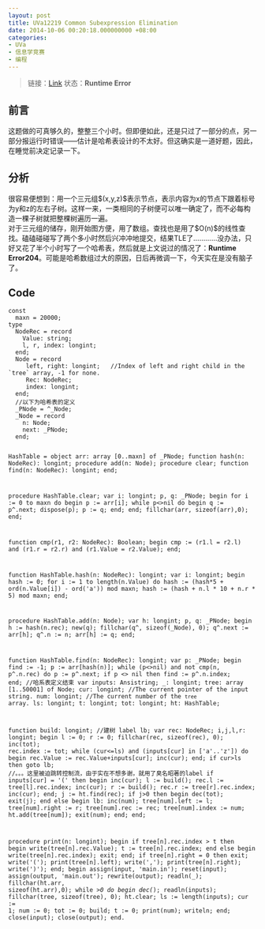 ```yaml
---
layout: post
title: UVa12219 Common Subexpression Elimination
date: 2014-10-06 00:20:18.000000000 +08:00
categories:
- UVa
- 信息学竞赛
- 编程
---
```

<blockquote>
<p>链接：<a href="http://uva.onlinejudge.org/index.php?option=com_onlinejudge&amp;Itemid=8&amp;page=show_problem&amp;problem=3371">Link</a> 状态：<strong>Runtime Error</strong></p>
</blockquote>
<h2>前言</h2>
<p>这题做的可真够久的，整整三个小时。但即便如此，还是只过了一部分的点，另一部分报运行时错误——估计是哈希表设计的不太好。但这确实是一道好题，因此，在睡觉前决定记录一下。</p>
<h2>分析</h2>
<p>很容易便想到：用一个三元组$(x,y,z)$表示节点，表示内容为x的节点下跟着标号为y和z的左右子树。这样一来，一类相同的子树便可以唯一确定了，而不必每构造一棵子树就把整棵树遍历一遍。<br />
对于三元组的储存，刚开始图方便，用了数组。查找也是用了$O(n)$的线性查找。磕磕碰碰写了两个多小时然后兴冲冲地提交，结果TLE了…………没办法，只好又花了半个小时写了一个哈希表，然后就是上文说过的情况了：<strong>Runtime Error204</strong>。可能是哈希数组过大的原因，日后再微调一下，今天实在是没有脑子了。</p>
<h2>Code</h2>
<pre><code>const
  maxn = 20000;
type
  NodeRec = record
    Value: string;
    l, r, index: longint;
  end;
  Node = record
     left, right: longint;   //Index of left and right child in the `tree` array, -1 for none.
     Rec: NodeRec;
     index: longint;
  end;
  //以下为哈希表的定义
  _PNode = ^_Node;
  _Node = record
    n: Node;
    next: _PNode;
  end;

  HashTable = object
    arr: array [0..maxn] of _PNode;
    function hash(n: NodeRec): longint;
    procedure add(n: Node);
    procedure clear;
    function find(n: NodeRec): longint;
  end;

procedure HashTable.clear;
var
  i: longint;
  p, q: _PNode;
begin
  for i := 0 to maxn do
  begin
    p := arr[i];
    while p&lt;&gt;nil do
    begin
      q := p^.next;
      dispose(p);
      p := q;
    end;
  end;
  fillchar(arr, sizeof(arr),0);
end;

function cmp(r1, r2: NodeRec): Boolean;
begin
  cmp := (r1.l = r2.l) and (r1.r = r2.r) and (r1.Value = r2.Value);
end;

function HashTable.hash(n: NodeRec): longint;
var
  i: longint;
begin
  hash := 0;
  for i := 1 to length(n.Value) do
    hash := (hash*5 + ord(n.Value[i]) - ord('a')) mod maxn;
  hash := (hash + n.l * 10 + n.r * 5) mod maxn;
end;

procedure HashTable.add(n: Node);
var
  h: longint;
  p, q: _PNode;
begin
  h := hash(n.rec);
  new(q);
  fillchar(q^, sizeof(_Node), 0);
  q^.next := arr[h];
  q^.n := n;
  arr[h] := q;
end;

function HashTable.find(n: NodeRec): longint;
var
  p: _PNode;
begin
  find := -1;
  p := arr[hash(n)];
  while (p&lt;&gt;nil) and not cmp(n, p^.n.rec) do p := p^.next;
  if p &lt;&gt; nil then
    find := p^.n.index;
end;
//哈系表定义结束
var
  inputs: Ansistring;
  _: longint;
  tree: array [1..50001] of Node;
  cur: longint;              //The current pointer of the input string.
  num: longint;              //The current number of the `tree` array.
  ls: longint;
  t: longint;
  tot: longint;
  ht: HashTable;

function build: longint; //建树
label lb;
var
  rec: NodeRec;
  i,j,l,r: longint;
begin
  l := 0;
  r := 0;
  fillchar(rec, sizeof(rec), 0);
  inc(tot);
  rec.index := tot;
  while (cur&lt;=ls) and (inputs[cur] in ['a'..'z']) do
  begin
    rec.Value := rec.Value+inputs[cur];
    inc(cur);
  end;
  if cur&gt;ls then goto lb;    //。。。这里被迫跳转控制流，由于实在不想多谢，就用了臭名昭著的label
  if inputs[cur] = '(' then
  begin
    inc(cur);
    l := build();
    rec.l := tree[l].rec.index;
    inc(cur);
    r := build();
    rec.r := tree[r].rec.index;
    inc(cur);
  end;
  j := ht.find(rec);
  if j&gt;0 then
  begin
    dec(tot);
    exit(j);
  end
  else
  begin
lb:
    inc(num);
    tree[num].left := l;
    tree[num].right := r;
    tree[num].rec := rec;
    tree[num].index := num;
    ht.add(tree[num]);
    exit(num);
  end;
end;

procedure print(n: longint);
begin
  if tree[n].rec.index &gt; t then
  begin
    write(tree[n].rec.Value);
    t := tree[n].rec.index;
  end
  else
  begin
    write(tree[n].rec.index);
    exit;
  end;
  if tree[n].right = 0 then
    exit;
  write('(');
  print(tree[n].left);
  write(',');
  print(tree[n].right);
  write(')');
end;
begin
  assign(input, 'main.in'); reset(input);
  assign(output, 'main.out'); rewrite(output);
  readln(_);
  fillchar(ht.arr, sizeof(ht.arr),0);
  while _&gt;0 do
  begin
    dec(_);
    readln(inputs);
    fillchar(tree, sizeof(tree), 0);
    ht.clear;
    ls := length(inputs);
    cur := 1;  num := 0; tot := 0;
    build;
    t := 0;
    print(num);
    writeln;
  end;
  close(input); close(output);
end.
</code></pre>
